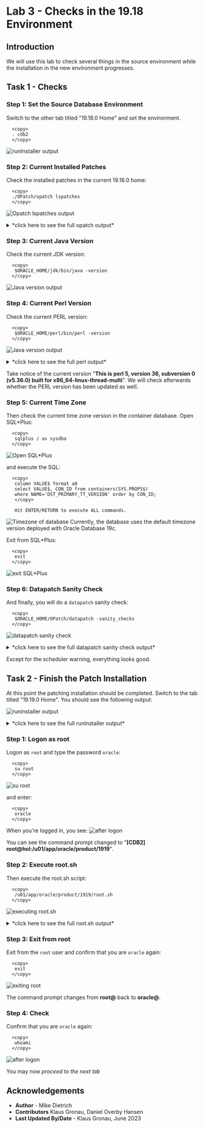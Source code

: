 # Lab 3 - Checks in the 19.18 Environment

## Introduction 
We will use this lab to check several things in the source environment while the installation in the new environment progresses.

## Task 1 - Checks

### Step 1: Set the Source Database Environment

Switch to the other tab titled "19.18.0 Home" and set the environment.
  ```
    <copy>
    . cdb2
    </copy>
  ```
  ![runInstaller output ](./images/source-source-env.png " ")

### Step 2: Current Installed Patches

Check the installed patches in the current 19.18.0 home:
 
  ```
    <copy>
    ./OPatch/opatch lspatches
    </copy>
  ```
  ![Opatch lspatches output ](./images/opatch-lspatches.png " ")

<details>
 <summary>*click here to see the full opatch output*</summary>

  ``` text
[CDB2] oracle@hol:/u01/app/oracle/product/19
$ ./OPatch/opatch lspatches
35246710;HIGH DIRECT PATH READ AFTER 19.18 DBRU PATCHING
35213579;MERGE ON DATABASE RU 19.18.0.0.0 OF 35037877 35046819
35162446;NEED BEHAVIOR CHANGE TO BE SWITCHED OFF
35160800;GG IE FAILS WITH ORA-14400 AT SYSTEM.LOGMNRC_USER AFTER ORACLE DB UPGRADE TO 19.18DBRU
35156936;ORA-7445 [KFFBNEW()+351]  AFTER CONVERT TO ASM FLEX DISKGROUP
34974052;DIRECT NFS CONNECTION RESET MESSAGES
34879016;ALL SESSIONS HANG DUE TO INST_RCV BUFFER IS NOT GETTING WRITE PERMISSION
34871935;SBI  QUEUE BUILDUP - SESSIONS SPIKE WITH GC CURRENT REQUEST  (6-DEC-2022)
34861493;RESYNC CATALOG FAILED IN ZDLRA CATALOG AFTER PROTECTED DATABASE PATCHED TO 19.17
34810252;SPIN OFF FOR BUG 34808861 [ORA-00600  INTERNAL ERROR CODE, ARGUMENTS  [KFDS_GETSEGREUSEENQ01] TERMINATED ALL DB INSTANCES
34793099;STRESS FA CDB CREATION FAILS ON 19.17 WITH THE ORA-00704  BOOTSTRAP PROCESS FAILURE WHILE OPENING PDB$SEED
34783802;PARALLEL QUERY ON PARTITIONED TABLE RETURNS WRONG RESULT
34557500;CTWR CAUSED MULTIPLE INSTANCES IN HUNG STATE ON THE RAC STANDBY DATABASE
34340632;AQAH  SMART MONITORING &amp; RESILIENCY IN QUEUE KGL MEMORY USAGE
33973908;DBWR NOT PICKING UP WRITES FOR SOME TIME
32727143;TRANSACTION-LEVEL CONTENT ISOLATION FOR TRANSACTION-DURATION GLOBAL TEMPORARY TABLES
31222103;STRESS RAC ATPD FAN EVENTS ARE NOT GETTING PROCESSED WITH 21C GI AND 19.4 DB
34972375;DATAPUMP BUNDLE PATCH 19.18.0.0.0
34786990;OJVM RELEASE UPDATE: 19.18.0.0.230117 (34786990)
34765931;Database Release Update : 19.18.0.0.230117 (34765931)
29585399;OCW RELEASE UPDATE 19.3.0.0.0 (29585399)

OPatch succeeded.
[CDB2] oracle@hol:/u01/app/oracle/product/19
$
  ```
</details>

### Step 3: Current Java Version

Check the current JDK version:
  ```
    <copy>
     $ORACLE_HOME/jdk/bin/java -version
    </copy>
  ```
  ![Java version output ](./images/java-version.png " ")



### Step 4: Current Perl Version

Check the current PERL version:
  ```
    <copy>
     $ORACLE_HOME/perl/bin/perl -version
    </copy>
  ```

![Java version output ](./images/perl-version.png " ")

<details>
 <summary>*click here to see the full perl output*</summary>

  ``` text
[CDB2] oracle@hol:/u01/app/oracle/product/19
$ $ORACLE_HOME/perl/bin/perl -version

This is perl 5, version 36, subversion 0 (v5.36.0) built for x86_64-linux-thread-multi

Copyright 1987-2022, Larry Wall

Perl may be copied only under the terms of either the Artistic License or the
GNU General Public License, which may be found in the Perl 5 source kit.

Complete documentation for Perl, including FAQ lists, should be found on
this system using "man perl" or "perldoc perl".  If you have access to the
Internet, point your browser at https://www.perl.org/, the Perl Home Page.

[CDB2] oracle@hol:/u01/app/oracle/product/19
$
  ```
</details>

Take notice of the current version "__This is perl 5, version 36, subversion 0 (v5.36.0) built for x86_64-linux-thread-multi__". 
We will check afterwards whether the PERL version has been updated as well. </br>


### Step 5: Current Time Zone

Then check the current time zone version in the container database.
Open SQL*Plus:
  ```
    <copy>
     sqlplus / as sysdba
    </copy>
  ```
![Open SQL*Plus](./images/sqlplus-lab3.png " ")

and execute the SQL:
  ```
    <copy>
     column VALUE$ format a8
     select VALUE$, CON_ID from containers(SYS.PROPS$) 
     where NAME='DST_PRIMARY_TT_VERSION' order by CON_ID;
     </copy>

     Hit ENTER/RETURN to execute ALL commands.
  ```
![Timezone of database](./images/dst-cdb.png " ")
Currently, the database uses the default timezone version deployed with Oracle Database 19c.


Exit from SQL*Plus:
  ```
    <copy>
     exit
    </copy>
  ```
![exit SQL*Plus](./images/exit-sqlplus.png " ")

### Step 6: Datapatch Sanity Check

And finally, you will do a `datapatch` sanity check:

  ```
    <copy>
     $ORACLE_HOME/OPatch/datapatch -sanity_checks
    </copy>
  ```

![datapatch sanity check](./images/datapatch-sanity-check.png " ")


<details>
 <summary>*click here to see the full datapatch sanity check output*</summary>

  ``` text
[CDB2] oracle@hol:/u01/app/oracle/product/19
$ $ORACLE_HOME/OPatch/datapatch -sanity_checks
SQL Patching sanity checks version 19.18.0.0.0 on Thu 29 Jun 2023 02:50:33 PM CEST
Copyright (c) 2021, 2023, Oracle.  All rights reserved.

Log file for this invocation: /u01/app/oracle/product/19/cfgtoollogs/sqlpatch/sanity_checks_20230629_145033_5663/sanity_checks_20230629_145033_5663.log

Running checks
Checks completed. Printing report:

Check: DB Components status - OK
Check: PDB Violations - OK
Check: System invalid objects - OK
Check: Tablespace Status - OK
Check: Backup jobs - OK
Check: Temp Datafile exists - OK
Check: Datapump running - OK
Check: Container status - OK
Check: Encryption wallet - OK
Check: Dictionary statistics gathering - OK
Check: Scheduled Jobs - NOT OK (WARNING)
  Message: There are current running or scheduled jobs set to run on the next hour. Scheduled jobs may have an impact when run during patching.
  CDB$ROOT:
    JOB_NAME,NEXT_RUN_DATE,SCHEMA_NAME,STATE
    CLEANUP_ONLINE_IND_BUILD,29-JUN-23 03.31.11.107160 PM +02:00,SYS,SCHEDULED
    CLEANUP_ONLINE_PMO,29-JUN-23 03.31.51.696187 PM +02:00,SYS,SCHEDULED
    CLEANUP_TAB_IOT_PMO,29-JUN-23 03.31.21.515067 PM +02:00,SYS,SCHEDULED
Check: Optim dictionary upgrade parameter - OK
Check: Queryable Inventory locks - OK
Check: Queryable Inventory package - OK
Check: Queryable Inventory external table - OK
Check: Imperva processes - OK
Check: Guardium processes - OK
Check: Locale - OK

Refer to MOS Note and debug log
/u01/app/oracle/product/19/cfgtoollogs/sqlpatch/sanity_checks_20230629_145033_5663/sanity_checks_debug_20230629_145033_5663.log

SQL Patching sanity checks completed on Thu 29 Jun 2023 02:51:07 PM CEST
[CDB2] oracle@hol:/u01/app/oracle/product/19
$
[CDB2] oracle@hol:/u01/app/oracle/product/19
$
  ```
</details>

Except for the scheduler warning, everything looks good.


## Task 2 - Finish the Patch Installation

At this point the patching installation should be completed. Switch to the tab titled "19.19.0 Home". You should see the following output:

![runinstaller output](./images/runinstaller-output.png " ")

<details>
 <summary>*click here to see the full runInstaller output*</summary>

  ``` text
[CDB2] oracle@hol:/u01/app/oracle/product/1919
$ ./runInstaller -applyRU /home/oracle/stage/ru/35042068  \
>  -applyOneOffs /home/oracle/stage/ojvm/35050341,/home/oracle/stage/dpbp/35261302,/home/oracle/stage/mrp/35333937/34340632,/home/oracle/stage/mrp/35333937/35012562,/home/oracle/stage/mrp/35333937/35037877,/home/oracle/stage/mrp/35333937/35116995,/home/oracle/stage/mrp/35333937/35225526 \
>    -silent -ignorePrereqFailure -waitforcompletion \
>     oracle.install.option=INSTALL_DB_SWONLY \
>     UNIX_GROUP_NAME=oinstall \
>     INVENTORY_LOCATION=/u01/app/oraInventory \
>     ORACLE_HOME=/u01/app/oracle/product/1919 \
>     ORACLE_BASE=/u01/app/oracle \
>     oracle.install.db.InstallEdition=EE \
>     oracle.install.db.OSDBA_GROUP=dba \
>     oracle.install.db.OSOPER_GROUP=dba \
>     oracle.install.db.OSBACKUPDBA_GROUP=dba \
>     oracle.install.db.OSDGDBA_GROUP=dba \
>     oracle.install.db.OSKMDBA_GROUP=dba \
>     oracle.install.db.OSRACDBA_GROUP=dba \
>     SECURITY_UPDATES_VIA_MYORACLESUPPORT=false \
>     DECLINE_SECURITY_UPDATES=true

Preparing the home to patch...
Applying the patch /home/oracle/stage/ru/35042068...
Successfully applied the patch.
Applying the patch /home/oracle/stage/ojvm/35050341...
Successfully applied the patch.
Applying the patch /home/oracle/stage/dpbp/35261302...
Successfully applied the patch.
Applying the patch /home/oracle/stage/mrp/35333937/34340632...
Successfully applied the patch.
Applying the patch /home/oracle/stage/mrp/35333937/35012562...
Successfully applied the patch.
Applying the patch /home/oracle/stage/mrp/35333937/35037877...
Successfully applied the patch.
Applying the patch /home/oracle/stage/mrp/35333937/35116995...
Successfully applied the patch.
Applying the patch /home/oracle/stage/mrp/35333937/35225526...
Successfully applied the patch.
The log can be found at: /u01/app/oraInventory/logs/InstallActions2023-06-29_12-40-26PM/installerPatchActions_2023-06-29_12-40-26PM.log
Launching Oracle Database Setup Wizard...

The response file for this session can be found at:
 /u01/app/oracle/product/1919/install/response/db_2023-06-29_12-40-26PM.rsp

You can find the log of this install session at:
 /u01/app/oraInventory/logs/InstallActions2023-06-29_12-40-26PM/installActions2023-06-29_12-40-26PM.log

As a root user, execute the following script(s):
	1. /u01/app/oracle/product/1919/root.sh

Execute /u01/app/oracle/product/1919/root.sh on the following nodes:
[hol]


Successfully Setup Software.
[CDB2] oracle@hol:/u01/app/oracle/product/1919
$
  ```
</details>

### Step 1: Logon as root

Logon as `root` and type the password `oracle`:
  ```
    <copy>
     su root
    </copy>
  ```
![su root](./images/sudo-root.png " ")

and enter:
  ```
    <copy>
     oracle
    </copy>
  ```
When you're logged in, you see:
![after logon](./images/root-logon.png " ")

You can see the command prompt changed to "__[CDB2] root@hol:/u01/app/oracle/product/1919__".

### Step 2: Execute root.sh

Then execute the root.sh script:
  ```
    <copy>
     /u01/app/oracle/product/1919/root.sh
    </copy>
  ```
![executing root.sh](./images/root-sh.png " ")

<details>
 <summary>*click here to see the full root.sh output*</summary>

  ``` text
[CDB2] root@hol:/u01/app/oracle/product/1919
$ cat /u01/app/oracle/product/1919/install/root_hol.localdomain_2023-06-29_15-13-29-989736331.log
Performing root user operation.

The following environment variables are set as:
    ORACLE_OWNER= oracle
    ORACLE_HOME=  /u01/app/oracle/product/1919
   Copying dbhome to /usr/local/bin ...
   Copying oraenv to /usr/local/bin ...
   Copying coraenv to /usr/local/bin ...

Entries will be added to the /etc/oratab file as needed by
Database Configuration Assistant when a database is created
Finished running generic part of root script.
Now product-specific root actions will be performed.
[CDB2] root@hol:/u01/app/oracle/product/1919
$
  ```
</details>


### Step 3: Exit from root

Exit from the `root` user and confirm that you are `oracle` again:

  ```
    <copy>
     exit
    </copy>
  ```

![exiting root](./images/exit-root.png " ")

The command prompt changes from __root@__ back to __oracle@__.

### Step 4: Check

Confirm that you are `oracle` again:

  ```
    <copy>
     whoami
    </copy>
  ```
![after logon](./images/whoami-oracle.png " ")

You may now *proceed to the next lab*



## Acknowledgements
* **Author** - Mike Dietrich 
* **Contributors** Klaus Gronau, Daniel Overby Hansen  
* **Last Updated By/Date** - Klaus Gronau, June 2023